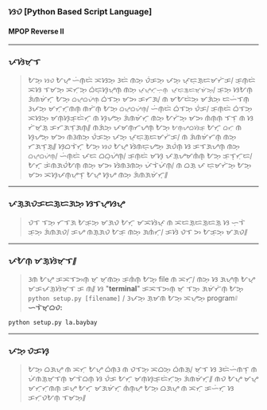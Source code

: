 ### ᜐᜏ [Python Based Script Language]
#### MPOP Reverse II

---
### ᜉᜐᜒᜋᜓᜎ
> ᜀᜅ᜔ `ᜐᜏ` ᜀᜌ᜔ ᜑᜒᜈ᜔ᜇᜒ ᜁᜐᜅ᜔ ᜂᜇᜒ ᜈᜅ᜔ ᜏᜒᜃᜅ᜔ ᜉᜅ᜔ ᜉ᜔ᜇᜓᜄ᜔ᜇᜋᜆᜒᜃ᜵ ᜃᜓᜈ᜔ᜇᜒ ᜁᜐ ᜎᜋᜅ᜔ ᜁᜆᜓᜅ᜔ ᜊᜒᜇ᜔ᜐ᜔ᜌᜓᜈ᜔ ᜈᜅ᜔ `ᜉ᜔ᜌ᜔ᜆ᜔ᜑᜓᜈ᜔ ᜉ᜔ᜇᜓᜄ᜔ᜇᜋ᜔ᜋᜒᜅ᜔`᜵ ᜃᜓᜅ᜔ ᜐᜀᜈ᜔ ᜄᜒᜈᜋᜒᜆ᜔ ᜀᜅ᜔ `ᜊᜌ᜔ᜊᜌᜒᜈ᜔` ᜊᜒᜎᜅ᜔ ᜋᜅ ᜃᜆᜄ᜵ ᜈ ᜋᜀᜇᜒᜅ᜔ ᜋᜄᜒᜅ᜔ ᜇᜑᜒᜎᜈ᜔ ᜂᜉᜅ᜔ ᜋᜆᜓᜆᜓᜈᜈ᜔ ᜈᜆᜒᜈ᜔ ᜀᜅ᜔ `ᜊᜌ᜔ᜊᜌᜒᜈ᜔`᜵ ᜑᜒᜈ᜔ᜇᜒ ᜊᜒᜎᜅ᜔ ᜏᜒᜃ᜵ ᜃᜓᜈ᜔ᜇᜒ ᜊᜒᜎᜅ᜔ ᜁᜐᜅ᜔ ᜋᜈᜓᜐ᜔ᜃ᜔ᜇᜒᜆᜓ ᜈ ᜐ᜔ᜌᜅ᜔ ᜄᜒᜈᜋᜒᜆ᜔ ᜈᜅ᜔ ᜀᜆᜒᜅ᜔ ᜋᜅ ᜈᜒᜈᜓᜈᜓ ᜎᜎᜓ ᜈ ᜐ ᜆᜒᜋᜓᜄ᜔ ᜃᜆᜄᜎᜓᜄᜈ᜔᜶ ᜈᜄᜒᜅ᜔ ᜉᜋᜈ᜔ᜆᜌᜈ᜔ ᜀᜅ᜔ `ᜀᜈ᜔ᜌᜊᜐᜒᜃ᜔` ᜀᜆ᜔ `ᜊᜆᜓ` ᜈ ᜐ᜔ᜌᜅ᜔ ᜋᜅ ᜈᜂᜈᜅ᜔ ᜏᜒᜃᜅ᜔ ᜉᜅ᜔ ᜉ᜔ᜇᜓᜄ᜔ᜇᜋᜆᜒᜃ᜵ ᜈ ᜄᜒᜈᜋᜒᜆᜈ᜔ ᜈᜅ᜔ ᜆᜄᜎᜓᜄ᜔᜶ ᜐᜓᜊᜎᜒᜆ᜔ ᜀᜅ᜔ `ᜐᜏ` ᜀᜌ᜔ ᜐᜒᜈᜇ᜔ᜌᜅ᜔ ᜄᜏᜒᜈ᜔ ᜐ ᜃᜎᜄᜌᜈ᜔ ᜈᜅ᜔ `ᜊᜌ᜔ᜊᜌᜒᜈ᜔`᜵ ᜑᜒᜈ᜔ᜇᜒ ᜉᜇ ᜊᜊᜓᜌᜒᜈ᜔᜵ ᜃᜓᜈ᜔ᜇᜒ ᜋᜐ᜔ ᜉᜄ᜔ᜌᜋᜈᜒᜈ᜔ ᜀᜅ᜔ ᜃᜓᜎ᜔ᜆᜓᜇ᜵ ᜀᜆ᜔ ᜃᜒᜈᜄᜏᜒᜀᜈ᜔ ᜈᜅ᜔ ᜋᜅ ᜐᜒᜈᜂᜈᜅ᜔ ᜉᜒᜎᜒᜉᜒᜈᜓ᜵ ᜈ ᜊᜄᜓ ᜉ ᜇᜓᜋᜆᜒᜅ᜔ ᜀᜅ᜔ ᜋᜅ ᜁᜐ᜔ᜉᜈ᜔ᜌᜓᜎ᜔ ᜀᜌ᜔ ᜐ᜔ᜌ ᜈᜅ᜔ ᜄᜒᜈᜄᜋᜒᜆ᜔᜶

---
### ᜉᜄ᜔ᜄᜏᜃᜇᜄ᜔ᜇᜄᜅ᜔ ᜐᜎᜌ᜔ᜐᜌ᜔
> ᜏᜎ ᜎᜅ᜔ ᜆᜎᜄ ᜀᜃᜓᜅ᜔ ᜋᜄᜏ ᜀᜆ᜔ ᜋᜁᜐᜒᜉ᜔ ᜈ ᜁᜇᜄ᜔ᜇᜄ᜔ᜇᜄ᜔ ᜐ ᜑᜓᜎᜒ ᜃᜓᜅ᜔ ᜄᜒᜈᜄᜏ᜵  ᜃᜌ ᜈᜄ᜔ᜄᜏ ᜀᜃᜓ ᜈᜅ᜔ ᜄᜈᜒᜆᜓ᜵  ᜃᜐᜒ ᜏᜎ ᜅ ᜀᜃᜓᜅ᜔ ᜋᜄᜏ᜶

---
### ᜉᜀᜈᜓ ᜋᜄ᜔ᜐᜒᜋᜓᜎ᜶
> ᜂᜈ ᜀᜌ᜔ ᜃᜁᜎᜅᜈ᜔ ᜋᜓ ᜋᜓᜈᜅ᜔ ᜃᜓᜈᜒᜈ᜔ ᜀᜅ᜔᜔ file ᜈ ᜁᜆᜓ᜵  ᜈᜅ᜔ ᜐ ᜄᜌᜓᜈ᜔ ᜀᜌ᜔ ᜋᜃᜉᜄ᜔ᜐᜒᜋᜓᜎ ᜃ ᜈ᜶  ᜐ "**terminal**" ᜃᜁᜎᜅᜈ᜔ ᜋᜓ ᜎᜅ᜔ ᜄᜋᜒᜆᜒᜈ᜔ ᜀᜅ᜔᜔ `python setup.py [filename]` ᜵  ᜂᜉᜅ᜔ ᜄᜓᜋᜈ ᜀᜅ᜔ ᜁᜌᜓᜅ᜔ program᜶
**ᜑᜎᜒᜋ᜔ᜊᜏ:**
```Bash
python setup.py la.baybay
```

---
### ᜉᜅ᜔ ᜏᜃᜐ᜔
> ᜀᜅ᜔ ᜊᜄᜌ᜔ ᜈ ᜁᜆᜓ ᜀᜌ᜔ ᜊᜒᜈᜓᜂ ᜈ ᜏᜎᜅ᜔ ᜁᜊᜅ᜔ ᜊᜒᜈᜄᜓ᜵  ᜋᜓᜎ ᜐ ᜂᜇᜒᜑᜒᜈᜎ᜔ ᜈ ᜉᜒᜈᜄ᜔ᜋᜓᜎᜈ᜔ ᜋᜎᜒᜊᜈ᜔ ᜐ ᜏᜒᜃ ᜀᜆ᜔ ᜋᜈᜓᜐ᜔ᜃ᜔ᜇᜒᜆᜓᜅ᜔ ᜄᜒᜈᜋᜒᜆ᜔᜶  ᜈᜏ ᜀᜌ᜔ ᜋᜌ᜔ ᜋᜆᜓᜆᜓᜈᜈ᜔ ᜃᜌᜓ ᜀᜆ᜔ ᜋᜄᜋᜒᜆ᜔ ᜈᜒᜈ᜔ᜌᜓ ᜀᜅ᜔ ᜊᜄᜌ᜔ ᜈ ᜁᜆᜓ ᜃᜑᜒᜆ᜔ ᜐ ᜃᜆᜓᜏᜀᜈ᜔ ᜎᜋᜅ᜔᜶